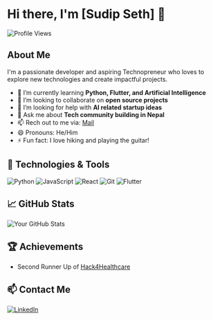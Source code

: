 # Hi there, I'm [Sudip Seth] 👋

![Profile Views](https://komarev.com/ghpvc/?username=Sudip-S&color=blue)

## About Me

I'm a passionate developer and aspiring Technopreneur who loves to explore new technologies and create impactful projects.

- 🌱 I’m currently learning **Python, Flutter, and Artificial Intelligence**
- 👯 I’m looking to collaborate on **open source projects**
- 🤔 I’m looking for help with **AI related startup ideas**
- 💬 Ask me about **Tech community building in Nepal**
- 📫 Rech out to me via: [Mail](mailto:sudipseth626@gmail.com)
- 😄 Pronouns: He/Him
- ⚡ Fun fact: I love hiking and playing the guitar!

## 🔧 Technologies & Tools

![Python](https://img.shields.io/badge/-Python-333333?style=flat&logo=python)
![JavaScript](https://img.shields.io/badge/-JavaScript-333333?style=flat&logo=javascript)
![React](https://img.shields.io/badge/-React-333333?style=flat&logo=react)
![Git](https://img.shields.io/badge/-Git-333333?style=flat&logo=git)
![Flutter](https://img.shields.io/badge/-Flutter-333333?style=flat&logo=flutter)


## 📈 GitHub Stats

![Your GitHub Stats](https://github-readme-stats.vercel.app/api?username=Sudip-S&show_icons=true&hide_border=true)

## 🏆 Achievements

- Second Runner Up of [Hack4Healthcare](https://ictsamachar.com/news-details/11852/2022-08-01)

## 📫 Contact Me

[![LinkedIn](https://img.shields.io/badge/-LinkedIn-0077B5?style=flat&logo=LinkedIn&logoColor=white)](https://www.linkedin.com/in/sudip-seth/)
